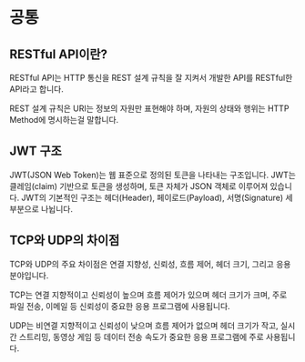 # 공통

## RESTful API이란?

RESTful API는 HTTP 통신을 REST 설계 규칙을 잘 지켜서 개발한 API를 RESTful한 API라고 합니다.

REST 설계 규칙은 URI는 정보의 자원만 표현해야 하며, 자원의 상태와 행위는 HTTP Method에 명시하는걸 말합니다.

## JWT 구조

JWT(JSON Web Token)는 웹 표준으로 정의된 토큰을 나타내는 구조입니다. JWT는 클레임(claim) 기반으로 토큰을 생성하며, 토큰 자체가 JSON 객체로 이루어져 있습니다. JWT의 기본적인 구조는 헤더(Header), 페이로드(Payload), 서명(Signature) 세 부분으로 나뉩니다.

## TCP와 UDP의 차이점

TCP와 UDP의 주요 차이점은 연결 지향성, 신뢰성, 흐름 제어, 헤더 크기, 그리고 응용 분야입니다.

TCP는 연결 지향적이고 신뢰성이 높으며 흐름 제어가 있으며 헤더 크기가 크며, 주로 파일 전송, 이메일 등 신뢰성이 중요한 응용 프로그램에 사용됩니다.

UDP는 비연결 지향적이고 신뢰성이 낮으며 흐름 제어가 없으며 헤더 크기가 작고, 실시간 스트리밍, 동영상 게임 등 데이터 전송 속도가 중요한 응용 프로그램에 주로 사용됩니다.
